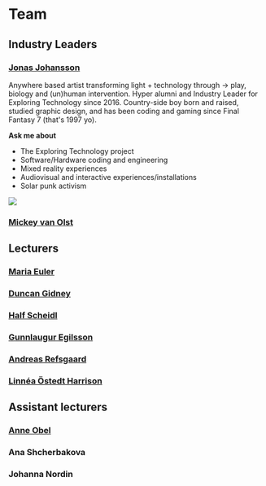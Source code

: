 # Team

## Industry Leaders

### [Jonas Johansson](https://jonasjohansson.se/)

Anywhere based artist transforming light + technology through → play, biology and \(un\)human intervention. Hyper alumni and Industry Leader for Exploring Technology since 2016. Country-side boy born and raised, studied graphic design, and has been coding and gaming since Final Fantasy 7 \(that's 1997 yo\).

**Ask me about**

* The Exploring Technology project
* Software/Hardware coding and engineering
* Mixed reality experiences
* Audiovisual and interactive experiences/installations
* Solar punk activism

![](../.gitbook/assets/jj-2.jpg)

### [Mickey van Olst](https://mickeyvanolst.com/)

## Lecturers

### [Maria Euler](http://mariaeuler.com/)

### [Duncan Gidney](https://duncangidney.com/)

### [Half Scheidl](https://hscheidl.com/)

### [Gunnlaugur Egilsson](https://www.instagram.com/gunnlaugr/)

### [Andreas Refsgaard](https://andreasrefsgaard.dk/)

### [Linnéa Östedt Harrison](https://www.linkedin.com/in/linnea-harrison-4323552b/)

## Assistant lecturers

### [Anne Obel](https://www.instagram.com/annie.script4/)

### Ana Shcherbakova

### Johanna Nordin

### 

